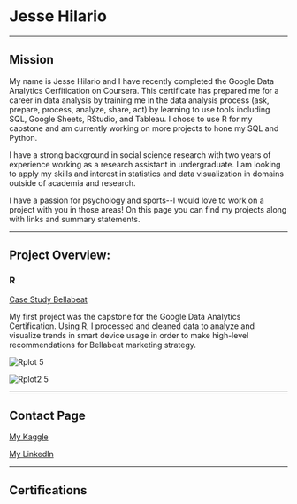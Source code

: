 # Jesse Hilario

***
## Mission

My name is Jesse Hilario and I have recently completed the Google Data Analytics Cerfitication on Coursera. This certificate has prepared me for a career in data analysis by training me in the data analysis process (ask, prepare, process, analyze, share, act) by learning to use tools including SQL, Google Sheets, RStudio, and Tableau. I chose to use R for my capstone and am currently working on more projects to hone my SQL and Python.

I have a strong background in social science research with two years of experience working as a research assistant in undergraduate. I am looking to apply my skills and interest in statistics and data visualization in domains outside of academia and research.

I have a passion for psychology and sports--I would love to work on a project with you in those areas! On this page you can find my projects along with links and summary statements.


***
## Project Overview:

### R

[Case Study Bellabeat](https://www.kaggle.com/code/jessehilario/case-study-bellabeat)

My first project was the capstone for the Google Data Analytics Certification. Using R, I processed and cleaned data to analyze and visualize trends in smart device usage in order to make high-level recommendations for Bellabeat marketing strategy.

![Rplot 5](https://user-images.githubusercontent.com/106210905/183310908-0fee648f-4053-4a23-832d-845b4003d6c2.png)

![Rplot2 5](https://user-images.githubusercontent.com/106210905/183310910-adc5ecab-b76a-4968-8e51-f916824335be.png)



***
## Contact Page

[My Kaggle](https://www.kaggle.com/jessehilario)

[My LinkedIn](https://www.linkedin.com/in/jesse-hilario-5b8391178/)

***
## Certifications

